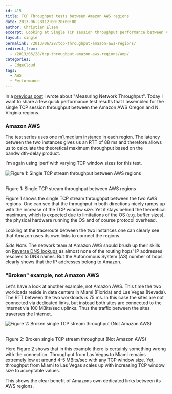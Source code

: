 ```yaml
---
id: 415
title: TCP Throughput tests between Amazon AWS regions
date: 2013-06-28T12:00:20+00:00
author: Christian Elsen
excerpt: Looking at Single TCP session throughput performance between Amazon AWS regions and comparing it to the throughput between a similar setup across the Internet.
layout: single
permalink: /2013/06/28/tcp-throughput-amazon-aws-regions/
redirect_from:
  - /2013/06/28/tcp-throughput-amazon-aws-regions/amp/
categories:
  - EdgeCloud
tags:
  - AWS
  - Performance
---
```

In a <a href="https://www.edge-cloud.net/2013/06/07/measuring-network-throughput/" title="Measuring Network Throughput" target="_blank">previous post</a> I wrote about "Measuring Network Throughput". Today I want to share a few quick performance test results that I assembled for the single TCP session throughput between the Amazon AWS Oregon and N. Virginia regions.

### Amazon AWS

The test series uses one <a href="https://aws.amazon.com/ec2/previous-generation/" target="_blank">m1.medium instance</a> in each region. The latency between the two instances gives us an RTT of 88 ms and therefore allows us to calculate the theoretical maximum throughput based on the bandwidth-delay product.

I'm again using iperf with varying TCP window sizes for this test.

<div id="attachment_435" style="width: 635px" class="wp-caption aligncenter">
  <img src="/content/uploads/2013/06/Broken-TCP-throughput.png" alt="Figure 1: Single TCP stream throughput between AWS regions" width="625" height="293" class="size-full wp-image-435" srcset="/content/uploads/2013/06/Broken-TCP-throughput.png 625w, /content/uploads/2013/06/Broken-TCP-throughput-500x234.png 500w" sizes="(max-width: 625px) 100vw, 625px" />

  <p class="wp-caption-text">
    <br />Figure 1: Single TCP stream throughput between AWS regions
  </p>
</div>

Figure 1 shows the single TCP stream throughput between the two AWS regions. One can see that the throughput in both directions nicely ramps up with the increase of the TCP window size. Yet it stays behind the theoretical maximum, which is expected due to limitations of the OS (e.g. buffer sizes), the physical hardware running the OS and of course protocol overhead.

Looking at the traceroute between the two instances one can clearly see that Amazon uses its own links to connect the regions.

_Side Note:_ The network team at Amazon AWS should brush up their skills on <a href="https://en.wikipedia.org/wiki/Reverse_DNS_lookup" target="_blank">Reverse DNS lookups</a> as almost none of the routing hops' IP addresses resolves to DNS names. But the Autonomous System (AS) number of hops clearly shows that the IP addresses belong to Amazon.

### "Broken" example, not Amazon AWS

Let's have a look at another example, not Amazon AWS. This time the two workloads reside in data centers in Miami (Florida) and Las Vegas (Nevada). The RTT between the two workloads is 75 ms. In this case the sites are not connected via dedicated links, but instead both sites are connected to the internet via 100 MBits/sec uplinks. Thus the traffic between the sites traverses the Internet.

<div id="attachment_434" style="width: 635px" class="wp-caption aligncenter">
  <img src="/content/uploads/2013/06/AmazonAWS-throughput1.png" alt="Figure 2: Broken single TCP stream throughput (Not Amazon AWS)" width="625" height="299" class="size-full wp-image-434" srcset="/content/uploads/2013/06/AmazonAWS-throughput1.png 625w, /content/uploads/2013/06/AmazonAWS-throughput1-500x239.png 500w" sizes="(max-width: 625px) 100vw, 625px" />

  <p class="wp-caption-text">
    <br />Figure 2: Broken single TCP stream throughput (Not Amazon AWS)
  </p>
</div>

Here Figure 2 shows that in this example there is certainly something wrong with the connection. Throughput from Las Vegas to Miami remains extremely low at around 4-5 MBits/sec with any TCP window size. Yet, throughput from Miami to Las Vegas scales up with increasing TCP window size to acceptable values.

This shows the clear benefit of Amazons own dedicated links between its AWS regions.
